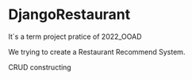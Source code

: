 # DjangoRestaurant

It`s a term project pratice of 2022_OOAD

We trying to create a Restaurant Recommend System.

CRUD constructing
